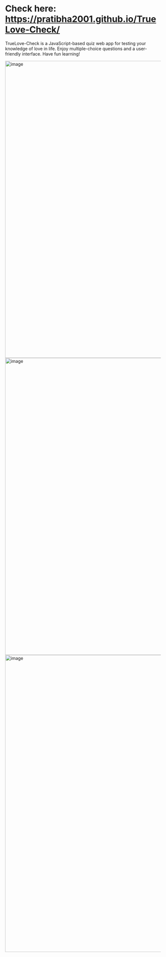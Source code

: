 # Check here: https://pratibha2001.github.io/TrueLove-Check/
TrueLove-Check is a JavaScript-based quiz web app for testing your knowledge of love in life. Enjoy multiple-choice questions and a user-friendly interface. Have fun learning!

<img width="960" alt="image" src="https://github.com/pratibha2001/TrueLove-Check/assets/85070588/57e9df26-ac2c-4b70-a5d6-9171a28243ba">
<br>
<img width="960" alt="image" src="https://github.com/pratibha2001/TrueLove-Check/assets/85070588/b3489c09-6505-4094-a8bc-e1b5b49e0bac">

<br>
<img width="960" alt="image" src="https://github.com/pratibha2001/TrueLove-Check/assets/85070588/0c138f8d-b49b-4947-baa5-acdc87aaa78b">

